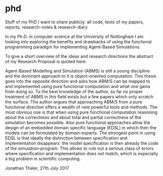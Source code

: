 # phd
Stuff of my PhD I want to share publicly: all code, texts of my papers, reports, research-notes &amp; research-diary

In my Ph.D. in computer science at the University of Nottingham I am looking into exploring the benefits and drawbacks of using the functional programming paradigm for implementing Agent-Based Simulations. 

To give a short overview of the ideas and research directions the abstract of my Research Proposal is quoted here:

Agent-Based Modelling and Simulation (ABMS) is still a young discipline and the dominant approach to it is object-oriented computation. This thesis goes into the opposite direction and asks how ABM/S can be mapped to and implemented using pure functional computation and what one gains from doing so. To the best knowledge of the author, so far no proper treatment of ABMS in this field exists but a few papers which only scratch the surface. The author argues that approaching ABM/S from a pure functional direction offers a wealth of new powerful tools and methods. The most obvious one is that when using pure functional computation reasoning about the correctness and about total and partial correctness of the simulation becomes possible. Also pure functional approaches allow the design of an embedded domain specific language (EDSL) in which then the models can be formulated by domain-experts. The strongest point in using EDSL is that ideally the distinction between specification and implementation disappears: the model specification is then already the code of the simulation-program. This allows to rule out a serious class of errors where specification and implementation does not match, which is especially a big problem in scientific computing.

Jonathan Thaler, 27th July 2017
